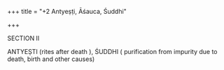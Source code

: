 +++
title = "+2 Antyeṣṭi, Āśauca, Śuddhi"

+++

SECTION II

ANTYEṢTI (rites after death ), ŚUDDHI ( purification from impurity due to death, birth and other causes)

